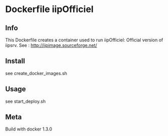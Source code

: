 # Dockerfile iipOfficiel

## Info

This Dockerfile creates a container used to run iipOfficiel: Official version of iipsrv.
See : http://iipimage.sourceforge.net/

## Install

see create_docker_images.sh

## Usage

see start_deploy.sh

## Meta

Build with docker 1.3.0

